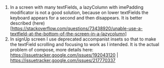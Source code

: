1. In a screen with many textFields, a lazyColumn with imePadding modificator is not a good solution, because on lower textFields the keyboard appears for a second and then disappears. It is better described (here)[https://stackoverflow.com/questions/73438920/unable-use-a-textfield-at-the-bottom-of-the-screen-in-a-lazycolumn]
2. In signUp screen I use deprecated accompanist insets so that to make the textField scrolling and focusing to work as I intended. It is the actual problem of compose, more details here: https://issuetracker.google.com/issues/192043120 | https://issuetracker.google.com/issues/217770337